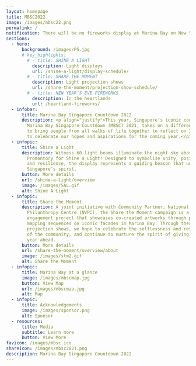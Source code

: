 ```yaml
---
layout: homepage
title: MBSC2022
image: /images/mbsc22.png
permalink: /
notification: There will be no fireworks display at Marina Bay on New Year’s Eve.
sections:
  - hero:
      background: /images/P5.jpg
      # key_highlights:
        # - title: SHINE A LIGHT
          description: Light displays
          url: /shine-a-light/display-schedule/
        # - title: SHARE THE MOMENT
          description: Light projection shows
          url: /share-the-moment/projection-show-schedule/
        # - title: NEW YEAR’S EVE FIREWORKS
          description: In the heartlands
          url: /heartland-fireworks/
  - infobar:
      title: Marina Bay Singapore Countdown 2022
      description: <p align="justify">This year, Singapore’s iconic countdown event,
        Marina Bay Singapore Countdown (MBSC) 2021, takes on a different format
        to bring people from all walks of life together to reflect on 2020 and
        to celebrate our hopes and aspirations for the coming year.</p>
  - infopic:
      title: Shine a Light
      description: Witness 60 light beams illuminate the night sky above The
        Promontory for Shine a Light! Designed to symbolise unity, positivity
        and resilience, the display represents a guiding beacon that underpins
        Singapore’s spirit.
      button: More details
      url: /shine-a-light/overview
      image: /images/SAL.gif
      alt: Shine A Light
  - infopic:
      title: Share the Moment
      description: A joint initiative with Community Partner, National Volunteer and
        Philanthropy Centre (NVPC), the Share the Moment campaign is a community
        engagement project that showcases co-created artworks through projection
        mapping sequences on iconic facades in Marina Bay. Through these
        projection shows, we hope to celebrate the selflessness and resilience
        of the community, and continue to nurture the spirit of giving in the
        year ahead.
      button: More details
      url: /share-the-moment/overview/about
      image: /images/stm2.gif
      alt: Share the Moment
  - infopic:
      title: Marina Bay at a glance
      image: /images/mbscmap.jpg
      button: View Map
      url: /images/mbscmap.jpg
      alt: Map
  - infopic:
      title: Acknowledgements
      image: /images/sponsor.png
      alt: Sponsor
  - resources:
      title: Media
      subtitle: Learn more
      button: View More
favicon: /images/mbsc.ico
shareicon: /images/mbsc2021.png
description: Marina Bay Singapore Countdown 2022
---
```

